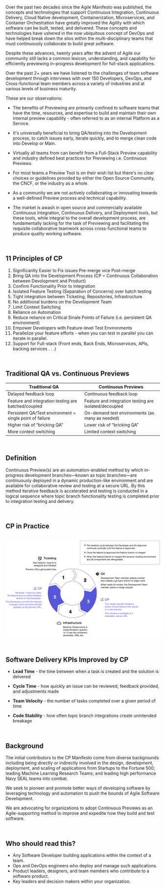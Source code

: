 Over the past two decades since the Agile Manifesto was published, the concepts and technologies that support Continuous Integration, Continuous Delivery, Cloud Native development, Containerization, Microservices, and Container Orchestration have greatly improved the Agility with which software can be built, tested, and delivered. These concepts and technologies have ushered in the now ubiquitous concept of DevOps and have helped break down the silos within the multi-disciplinary teams that must continuously collaborate to build great software.

Despite these advances, twenty years after the advent of Agile our community still lacks a common lexicon, understanding, and capability for efficiently previewing in-progress development for full-stack applications.

Over the past 2+ years we have listened to the challenges of team software development through interviews with over 150 Developers, DevOps, and Cross-functional team members across a variety of industries and at various levels of business maturity.

These are our observations:

* The benefits of Previewing are primarily confined to software teams that have the time, resources, and expertise to build and maintain their own internal preview capability - often referred to as an internal Platform as a Service.  

* It's universally beneficial to bring QA/testing into the Development process, to catch issues early, iterate quickly, and to merge clean code into Develop or Main.  

* Virtually all teams from can benefit from a Full-Stack Preview capability and industry defined best practices for Previewing i.e. Continuous Previews.  

* For most teams a Preview Tool is on their wish list but there's no clear choices or guidelines provided by either the Open Source Community, the CNCF, or the industry as a whole.  

* As a community we are not actively collaborating or innovating towards a well-defined Preview process and technical capability.  

* The market is awash in open source and commercially available Continuous Integration, Continuous Delivery, and Deployment tools, but these tools, while integral to the overall development process, are fundamentally lacking for the task of Previewing and facilitating the requisite collaborative teamwork across cross-functional teams to produce quality working software. 

&nbsp; 
## 11 Principles of CP  

1. Significantly Easier to Fix issues Pre-merge vice Post-merge
2. Bring QA into the Development Process (CP = Continuous Collaboration between Devolopment and Product)
3. Confirm Functionality Prior to Integration
4. Isolated Feature Testing (Separation of Concerns) over batch testing
5. Tight integration between Ticketing, Repositories, Infrastructure
6. No additional burdens on the Development Team
7. Limit Context Switching
8. Reliance on Automation
9. Reduce reliance on Critical Sinale Points of Failure (i.e. persistent QA environment)
10. Empower Developers with Feature-level Test Environments
11. Parallelize your feature efforts - when you can test in parallel you can iterate in parallel.
12. Support for Full-stack (Front ends, Back Ends, Microservices, APls, backing services . . .)

&nbsp; 
## Traditional QA vs. Continuous Previews  
|                       Traditional QA                     | Continuous Previews                                    |
| -------------------------------------------------------- | ------------------------------------------------------ |
| Delayed feedback loop                                    | Continuous feedback loop                               |
| Feature and integration testing are batched/coupled      | Feature and integration testing are isolated/decoupled |
| Persistent QA/Test environment = single point of failure | On-demand test environments (as many as needed)        |
| Higher risk of “bricking QA”                             | Lower risk of “bricking QA”                            |
| More context switching                                   | Limited context switching                              |  

&nbsp; 
## Definition  
Continuous Preview(s) are an automation-enabled method by which in-progress development branches—known as topic branches—are continuously deployed in a dynamic production-like environment and are available for collaborative review and testing at a secure URL. By this method iterative feedback is accelerated and testing is conducted in a logical sequence where topic branch functionality testing is completed prior to integration testing and delivery.  

&nbsp; 
## CP in Practice   
&nbsp;
![](assets/images/cp-infographic.svg)  

&nbsp; 
## Software Delivery KPIs Improved by CP  
* **Lead Time** - the time between when a task is created and the solution is delvered  

* **Cycle Time** - how quickly an issue can be reviewed, feedback provided, and adjustments made  

* **Team Velocity** - the number of tasks completed over a given period of time  

* **Code Stability** - how often topic branch integrations create unintended breakage    

&nbsp; 
## Background  
The initial contributors to the CP Manifesto come from diverse backgrounds including being directly or indirectly involved in the design, development, deployment, and scaling of applications from Startups to the Fortune 500; leading Machine Learning Research Teams; and leading high performance Navy SEAL teams into combat.

We seek to pioneer and promote better ways of developing software by leveraging technology and automation to push the bounds of Agile Software Development.

We are advocating for organizations to adopt Continuous Previews as an Agile-supporting method to improve and expedite how they build and test software.  

&nbsp; 
## Who should read this?    
* Any Software Developer building applications within the context of a team.
* Ops and DevOps engineers who deploy and manage such applications.
* Product leaders, designers, and team members who contribute to a software product.
* Key leaders and decision makers within your organization.
